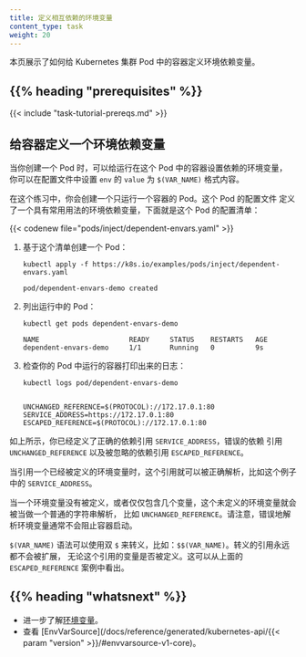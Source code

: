 ```yaml
---
title: 定义相互依赖的环境变量
content_type: task
weight: 20
---
```


<!-- overview -->
<!--
This page shows how to define dependent environment variables for a container
in a Kubernetes Pod.
-->
本页展示了如何给 Kubernetes 集群 Pod 中的容器定义环境依赖变量。

## {{% heading "prerequisites" %}}


{{< include "task-tutorial-prereqs.md" >}}


<!-- steps -->
<!--
## Define an environment dependent variable for a container

When you create a Pod, you can set dependent environment variables for the containers that run in the Pod. To set dependent environment variables, you can use $(VAR_NAME) in the `value` of `env` in the configuration file.

In this exercise, you create a Pod that runs one container. The configuration
file for the Pod defines an dependent environment variable with common usage defined. Here is the configuration manifest for the
Pod:
-->
## 给容器定义一个环境依赖变量

当你创建一个 Pod 时，可以给运行在这个 Pod 中的容器设置依赖的环境变量，
你可以在配置文件中设置 `env` 的 `value` 为 `$(VAR_NAME)` 格式内容。

在这个练习中，你会创建一个只运行一个容器的 Pod。这个 Pod 的配置文件
定义了一个具有常用用法的环境依赖变量，下面就是这个 Pod 的配置清单：

{{< codenew file="pods/inject/dependent-envars.yaml" >}}

<!--
1. Create a Pod based on that manifest:
-->
1. 基于这个清单创建一个 Pod：

    ```shell
    kubectl apply -f https://k8s.io/examples/pods/inject/dependent-envars.yaml
    ```
    ```
    pod/dependent-envars-demo created
    ```

<!--
2. List the running Pods:
-->
2. 列出运行中的 Pod：

    ```shell
    kubectl get pods dependent-envars-demo
    ```
    ```
    NAME                      READY     STATUS    RESTARTS   AGE
    dependent-envars-demo     1/1       Running   0          9s
    ```

<!--
3. Check the logs for the container running in your Pod:
-->
3. 检查你的 Pod 中运行的容器打印出来的日志：

    ```shell
    kubectl logs pod/dependent-envars-demo
    ```
    ```

    UNCHANGED_REFERENCE=$(PROTOCOL)://172.17.0.1:80
    SERVICE_ADDRESS=https://172.17.0.1:80
    ESCAPED_REFERENCE=$(PROTOCOL)://172.17.0.1:80
    ```

<!--
As shown above, you have defined the correct dependency reference of `SERVICE_ADDRESS`, bad dependency reference of `UNCHANGED_REFERENCE` and skip dependent references of `ESCAPED_REFERENCE`.

When an environment variable is already defined when being referenced,
the reference can be correctly resolved, such as in the `SERVICE_ADDRESS` case.

When the environment variable is undefined or only includes some variables, the undefined environment variable is treated as a normal string, such as `UNCHANGED_REFERENCE`. Note that incorrectly parsed environment variables, in general, will not block the container from starting.

The `$(VAR_NAME)` syntax can be escaped with a double `$`, ie: `$$(VAR_NAME)`.
Escaped references are never expanded, regardless of whether the referenced variable
is defined or not. This can be seen from the `ESCAPED_REFERENCE` case above.
-->
如上所示，你已经定义了正确的依赖引用 `SERVICE_ADDRESS`，错误的依赖
引用 `UNCHANGED_REFERENCE` 以及被忽略的依赖引用 `ESCAPED_REFERENCE`。

当引用一个已经被定义的环境变量时，这个引用就可以被正确解析，比如这个例子中的 `SERVICE_ADDRESS`。

当一个环境变量没有被定义，或者仅仅包含几个变量，这个未定义的环境变量就会被当做一个普通的字符串解析，
比如 `UNCHANGED_REFERENCE`。请注意，错误地解析环境变量通常不会阻止容器启动。

`$(VAR_NAME)` 语法可以使用双 `$` 来转义，比如：`$$(VAR_NAME)`。转义的引用永远都不会被扩展，
无论这个引用的变量是否被定义。这可以从上面的 `ESCAPED_REFERENCE` 案例中看出。

## {{% heading "whatsnext" %}}

<!--
* Learn more about [environment variables](/docs/tasks/inject-data-application/environment-variable-expose-pod-information/).
* See [EnvVarSource](/docs/reference/generated/kubernetes-api/{{< param "version" >}}/#envvarsource-v1-core).
-->
* 进一步了解[环境变量](/zh/docs/tasks/inject-data-application/environment-variable-expose-pod-information/)。
* 查看 [EnvVarSource](/docs/reference/generated/kubernetes-api/{{< param "version" >}}/#envvarsource-v1-core)。
